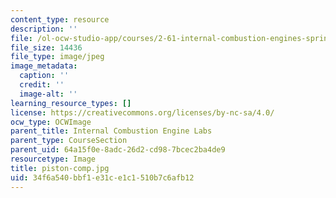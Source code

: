 ```yaml
---
content_type: resource
description: ''
file: /ol-ocw-studio-app/courses/2-61-internal-combustion-engines-spring-2017/34f6a540bbf1e31ce1c1510b7c6afb12_piston-comp.jpg
file_size: 14436
file_type: image/jpeg
image_metadata:
  caption: ''
  credit: ''
  image-alt: ''
learning_resource_types: []
license: https://creativecommons.org/licenses/by-nc-sa/4.0/
ocw_type: OCWImage
parent_title: Internal Combustion Engine Labs
parent_type: CourseSection
parent_uid: 64a15f0e-8adc-26d2-cd98-7bcec2ba4de9
resourcetype: Image
title: piston-comp.jpg
uid: 34f6a540-bbf1-e31c-e1c1-510b7c6afb12
---
```

